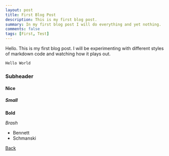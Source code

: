 ```yaml
---
layout: post
title: First Blog Post
description: This is my first blog post.
summary: In my first blog post I will do everything and yet nothing.
comments: false
tags: [First, Test]
---
```

Hello. This is my first blog post. I will be experimenting with different styles of markdown code and watching how it plays out.

```css
Hello World
```

### Subheader
#### Nice
##### Small

**Bold**

*Brash*

- Bennett
- Schmanski

[Back](\blog)